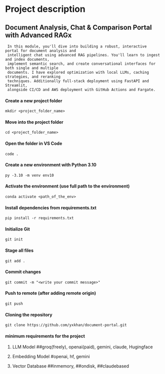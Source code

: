 # Project description

## Document Analysis, Chat & Comparison Portal with Advanced RAGx
```
 In this module, you'll dive into building a robust, interactive portal for document analysis and
 intelligent chat using advanced RAG pipelines. You'll learn to ingest and index documents,
 implement semantic search, and create conversational interfaces for both single and multiple
 documents. I have explored optimization with local LLMs, caching strategies, and reranking
 techniques. Additionally full-stack deployment using FastAPI and Streamlit,
 alongside CI/CD and AWS deployment with GitHub Actions and Fargate.
 ```



#### Create a new project folder

```
mkdir <project_folder_name>
```

#### Move into the project folder

```
cd <project_folder_name>
```

#### Open the folder in VS Code

```
code .
```

#### Create a new environment with Python 3.10

```
py -3.10 -m venv env10
```

#### Activate the environment (use full path to the environment)

```
conda activate <path_of_the_env>
```

#### Install dependencies from requirements.txt

```
pip install -r requirements.txt
```

#### Initialize Git

```
git init
```

#### Stage all files

```
git add .
```

#### Commit changes

```
git commit -m "<write your commit message>"
```

#### Push to remote (after adding remote origin)

```
git push
```

#### Cloning the repository

```
git clone https://github.com/yxkhan/document-portal.git
```


#### minimum requirements for the project
1. LLM Model ##groq(freely), openai(paid), gemini, claude, Hugingface

2. Embedding Model #openai, hf, gemini

3. Vector Database ##inmemory, ##ondisk, ##claudebased 